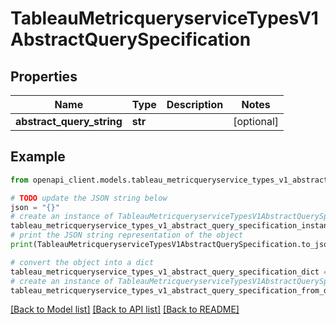 # TableauMetricqueryserviceTypesV1AbstractQuerySpecification


## Properties

Name | Type | Description | Notes
------------ | ------------- | ------------- | -------------
**abstract_query_string** | **str** |  | [optional] 

## Example

```python
from openapi_client.models.tableau_metricqueryservice_types_v1_abstract_query_specification import TableauMetricqueryserviceTypesV1AbstractQuerySpecification

# TODO update the JSON string below
json = "{}"
# create an instance of TableauMetricqueryserviceTypesV1AbstractQuerySpecification from a JSON string
tableau_metricqueryservice_types_v1_abstract_query_specification_instance = TableauMetricqueryserviceTypesV1AbstractQuerySpecification.from_json(json)
# print the JSON string representation of the object
print(TableauMetricqueryserviceTypesV1AbstractQuerySpecification.to_json())

# convert the object into a dict
tableau_metricqueryservice_types_v1_abstract_query_specification_dict = tableau_metricqueryservice_types_v1_abstract_query_specification_instance.to_dict()
# create an instance of TableauMetricqueryserviceTypesV1AbstractQuerySpecification from a dict
tableau_metricqueryservice_types_v1_abstract_query_specification_from_dict = TableauMetricqueryserviceTypesV1AbstractQuerySpecification.from_dict(tableau_metricqueryservice_types_v1_abstract_query_specification_dict)
```
[[Back to Model list]](../README.md#documentation-for-models) [[Back to API list]](../README.md#documentation-for-api-endpoints) [[Back to README]](../README.md)


